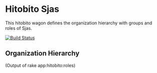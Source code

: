 # Hitobito Sjas

This hitobito wagon defines the organization hierarchy with groups and roles
of Sjas.

[![Build Status](https://travis-ci.org/hitobito/hitobito_sjas.svg?branch=master)](https://travis-ci.org/hitobito/hitobito_sjas)

## Organization Hierarchy


(Output of rake app:hitobito:roles)
